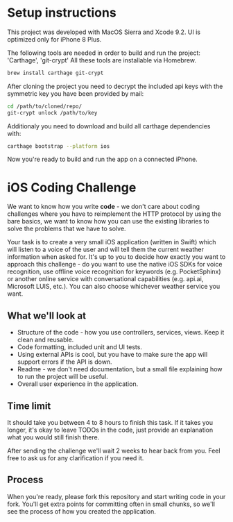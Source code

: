 # Setup instructions
This project was developed with MacOS Sierra and Xcode 9.2. UI is optimized only for iPhone 8 Plus.

The following tools are needed in order to build and run the project: 'Carthage', 'git-crypt'
All these tools are installable via Homebrew.

```bash
brew install carthage git-crypt
```

After cloning the project you need to decrypt the included api keys with the symmetric key you have been provided by mail:
```bash
cd /path/to/cloned/repo/
git-crypt unlock /path/to/key
```

Additionaly you need to download and build all carthage dependencies with:
```bash
carthage bootstrap --platform ios
```

Now you're ready to build and run the app on a connected iPhone.

# iOS Coding Challenge
We want to know how you write **code** - we don't care about coding challenges where you have to reimplement the HTTP protocol by using the bare basics, we want to know how you can use the existing libraries to solve the problems that we have to solve.

Your task is to create a very small iOS application (written in Swift) which will listen to a voice of the user and will tell them the current weather information when asked for. It's up to you to decide how exactly you want to approach this challenge - do you want to use the native iOS SDKs for voice recognition, use offline voice recognition for keywords (e.g. PocketSphinx) or another online service with conversational capabilities (e.g. api.ai, Microsoft LUIS, etc.). You can also choose whichever weather service you want.

## What we'll look at
- Structure of the code - how you use controllers, services, views. Keep it clean and reusable.
- Code formatting, included unit and UI tests.
- Using external APIs is cool, but you have to make sure the app will support errors if the API is down.
- Readme - we don't need documentation, but a small file explaining how to run the project will be useful.
- Overall user experience in the application.

## Time limit
It should take you between 4 to 8 hours to finish this task. If it takes you longer, it's okay to leave TODOs in the code, just provide an explanation what you would still finish there.

After sending the challenge we'll wait 2 weeks to hear back from you. Feel free to ask us for any clarification if you need it.

## Process
When you're ready, please fork this repository and start writing code in your fork. You'll get extra points for committing often in small chunks, so we'll see the process of how you created the application.

